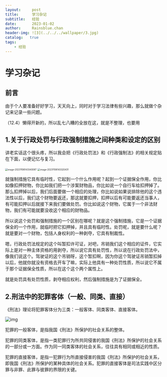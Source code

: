 ```yaml
---
layout:     post
title:      学习杂记
subtitle:   经验
date:       2023-01-02
author:     Rainsblue.chan
header-img: ![3](../../../wallpaper/3.jpg)
catalog:   true
tags:
    - 经验
---
```


# 学习杂记

## 前言

由于个人要准备好好学习，天天向上，同时对于学习法律有些兴趣，那么就做个杂记来记录一些问题。

（12.4）懒得开新的，所以乱七八糟的全放在这，就是不整理，也要用

## 1.关于行政处罚与行政强制措施之间种类和设定的区别

讲老实话这个很头疼，所以我会把《行政处罚法》和《行政强制法》的相关规定贴在下面，以便记忆与复习。

<img src="https://cdn.jsdelivr.net/gh/rainsbluechan/blogimage@main/img/202311061433252.png" alt="image-20231106143340087" style="zoom:50%;" />

<img src="https://cdn.jsdelivr.net/gh/rainsbluechan/blogimage@main/img/202311061433949.png" alt="image-20231106143320431" style="zoom:50%;" />

就强制措施它具有临时性，它起到一个什么作用呢？起到一个证据保全作用，你比如像扣押财物，你比如我们把一个涉案财物品，你比如说一个自行车给扣押掉了。那么扣押掉以后，我们后面要做一个相应的处理，你比如说如果说排除他的这个违法性以后，我们这个财物要返还，那这就要扣押，扣押以后有可能要返还当事人，有可能扣押以后就接下来我们要做处罚。你比如说这个财物，它属于一个非法财物，我们有可能就要没收这个相应的财物品。

所以说这个处罚和强制措施的一个区别在哪呢？就是这个强制措施，它是一个证据保全的一个作用，就临时把它扣押掉，并且具有临时性。处罚呢，就是要什么呢？就是要对一个财物，包括人身权利的一种剥夺，它具有制裁性。

嗯，行政处罚法规定的这个叫暂扣许可证，对吧，吊销我们这个相应的证件，它实际上是对一种主体资格的用剥夺，所以说它具有处罚性，所以说在行政处罚法中，像我们说这个。驾驶证的这个吊销呀，这个暂扣啊，因为你这个驾驶证吊销暂扣掉以后，他就你就没有资格去开车了嘛，实际上他具有一种处罚性质，所以说它不属于那个证据保全性质，所以在这个这个两个属性上。

就是处罚具有处罚性质，剥夺相应权利，然后强制措施是为了证据保全。

## 2.刑法中的犯罪客体（一般、同类、直接）

《刑法》理论将犯罪客体分为三类：一般客体、同类客体、直接客体。

![img](https://imgf.66law.cn/upload/f/201901/17/1028455821.jpg)

犯罪的一般客体，是指我国《刑法》所保护的社会关系的整体。

犯罪的同类客体，是指一类犯罪行为所共同侵害的我国《刑法》所保护的社会关系的一部分或一方面。作为同一同类客体的社会关系，往往具有相同或相近的性质。

犯罪的直接客体，是指一犯罪行为所直接侵害的我国《刑法》所保护的社会关系，即我国《刑法》所保护的某种具体的社会关系。犯罪的直接客体是司法实践中区分罪与非罪、此罪与彼罪的界限的关键。
